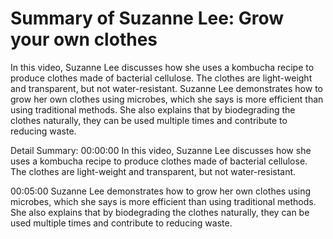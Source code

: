 # Summary of Suzanne Lee: Grow your own clothes

In this video, Suzanne Lee discusses how she uses a kombucha recipe to produce clothes made of bacterial cellulose. The clothes are light-weight and transparent, but not water-resistant. Suzanne Lee demonstrates how to grow her own clothes using microbes, which she says is more efficient than using traditional methods. She also explains that by biodegrading the clothes naturally, they can be used multiple times and contribute to reducing waste.

Detail Summary: 
00:00:00
In this video, Suzanne Lee discusses how she uses a kombucha recipe to produce clothes made of bacterial cellulose. The clothes are light-weight and transparent, but not water-resistant.

00:05:00
Suzanne Lee demonstrates how to grow her own clothes using microbes, which she says is more efficient than using traditional methods. She also explains that by biodegrading the clothes naturally, they can be used multiple times and contribute to reducing waste.

